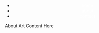 <!DOCTYPE HTML>
<HTML>
<Head>
  <Style>
    <Title>About Page</Title>
    body
    {
          display: flex;
          flex-wrap: wrap;
          background-image: url('img_art_picture.jpg');
          padding: 0 300px;
        }
        <h1>About Our Art Block</h1>
    ul {
      list-style-type: none;
      margin: 0;
      padding: 0;
      overflow: hidden;
      background-color:#color;
      }
    li {
      float: center;
      }
    li a {
      display: block;
      color: white;
      text-align: center;
      padding: #px #px;
      text-decoration: none;
      }
    li a:hover {
      background-color: #color;
      }
    </style>
    </head>
    <body>
  <ul>
    <li><a class="active" href="home">home</a></li>
        <li><a href="#about">about</a></li>
        <li><a href="#contact">contact</a></li>
        </ul>
        <p> About Art Content Here </p>
        <img scr="image_1.jpg">
        </body>
        
    
  </Style>

